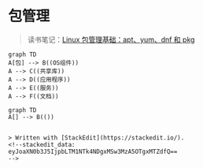 # 包管理
>读书笔记：[Linux 包管理基础：apt、yum、dnf 和 pkg](https://linux.cn/article-8782-1.html)
```mermaid
graph TD
A[包] --> B((OS组件))
A --> C((共享库))
A --> D((应用程序))
A --> E((服务))
A --> F((文档))
```
```mermaid
graph TD
A[] --> B(())


> Written with [StackEdit](https://stackedit.io/).
<!--stackedit_data:
eyJoaXN0b3J5IjpbLTM1NTk4NDgxMSw3MzA5OTgxMTZdfQ==
-->